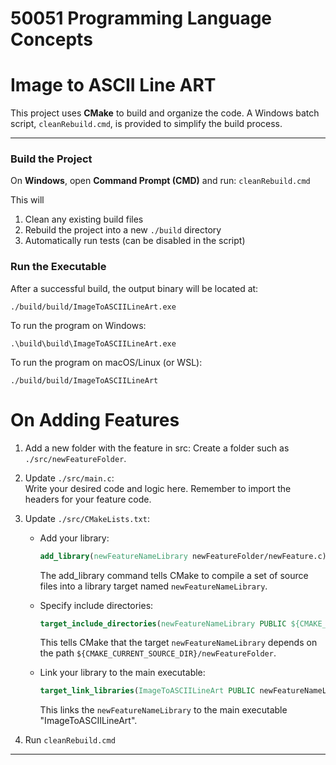 # 50051 Programming Language Concepts  
# Image to ASCII Line ART

This project uses **CMake** to build and organize the code. A Windows batch script, `cleanRebuild.cmd`, is provided to simplify the build process.

---

### Build the Project

On **Windows**, open **Command Prompt (CMD)** and run: `cleanRebuild.cmd`

This will

1. Clean any existing build files
2. Rebuild the project into a new `./build` directory
3. Automatically run tests (can be disabled in the script)

### Run the Executable
After a successful build, the output binary will be located at:

`./build/build/ImageToASCIILineArt.exe`

To run the program on Windows:

`.\build\build\ImageToASCIILineArt.exe`

To run the program on macOS/Linux (or WSL):

`./build/build/ImageToASCIILineArt`

# On Adding Features

1. Add a new folder with the feature in src:
   Create a folder such as `./src/newFeatureFolder`.

2. Update `./src/main.c`:  
   Write your desired code and logic here. Remember to import the headers for your feature code.

3. Update `./src/CMakeLists.txt`:
   - Add your library:  
     ```cmake
     add_library(newFeatureNameLibrary newFeatureFolder/newFeature.c)
     ```
     The add_library command tells CMake to compile a set of source files into a library target named `newFeatureNameLibrary`.

   - Specify include directories:  
     ```cmake
     target_include_directories(newFeatureNameLibrary PUBLIC ${CMAKE_CURRENT_SOURCE_DIR}/newFeatureFolder)
     ```  
     This tells CMake that the target `newFeatureNameLibrary` depends on the path `${CMAKE_CURRENT_SOURCE_DIR}/newFeatureFolder`.

   - Link your library to the main executable:  
     ```cmake
     target_link_libraries(ImageToASCIILineArt PUBLIC newFeatureNameLibrary)
     ```  
     This links the `newFeatureNameLibrary` to the main executable "ImageToASCIILineArt".

4. Run `cleanRebuild.cmd`
--- 